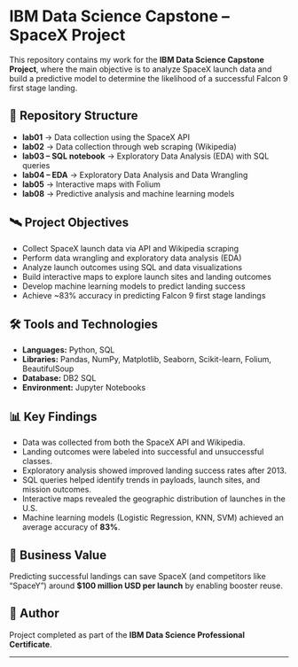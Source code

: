 # IBM Data Science Capstone – SpaceX Project

This repository contains my work for the **IBM Data Science Capstone Project**, where the main objective is to analyze SpaceX launch data and build a predictive model to determine the likelihood of a successful Falcon 9 first stage landing.

## 📂 Repository Structure

- **lab01** → Data collection using the SpaceX API  
- **lab02** → Data collection through web scraping (Wikipedia)  
- **lab03 – SQL notebook** → Exploratory Data Analysis (EDA) with SQL queries  
- **lab04 – EDA** → Exploratory Data Analysis and Data Wrangling  
- **lab05** → Interactive maps with Folium  
- **lab08** → Predictive analysis and machine learning models  

## 🛰️ Project Objectives

- Collect SpaceX launch data via API and Wikipedia scraping  
- Perform data wrangling and exploratory data analysis (EDA)  
- Analyze launch outcomes using SQL and data visualizations  
- Build interactive maps to explore launch sites and landing outcomes  
- Develop machine learning models to predict landing success  
- Achieve ~83% accuracy in predicting Falcon 9 first stage landings  

## 🛠️ Tools and Technologies

- **Languages:** Python, SQL  
- **Libraries:** Pandas, NumPy, Matplotlib, Seaborn, Scikit-learn, Folium, BeautifulSoup  
- **Database:** DB2 SQL  
- **Environment:** Jupyter Notebooks  

## 📊 Key Findings

- Data was collected from both the SpaceX API and Wikipedia.  
- Landing outcomes were labeled into successful and unsuccessful classes.  
- Exploratory analysis showed improved landing success rates after 2013.  
- SQL queries helped identify trends in payloads, launch sites, and mission outcomes.  
- Interactive maps revealed the geographic distribution of launches in the U.S.  
- Machine learning models (Logistic Regression, KNN, SVM) achieved an average accuracy of **83%**.  

## 🚀 Business Value

Predicting successful landings can save SpaceX (and competitors like “SpaceY”) around **$100 million USD per launch** by enabling booster reuse.  

## 📌 Author

Project completed as part of the **IBM Data Science Professional Certificate**.  

---
